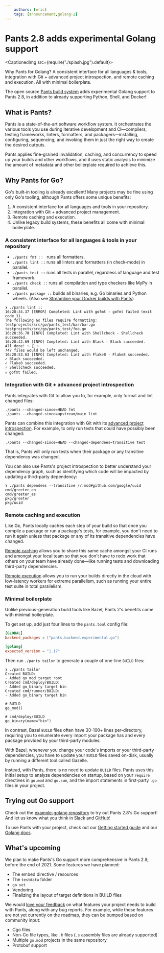 ```yaml
---
    authors: [eric]
    tags: [announcement,golang-2]
---
```


# Pants 2.8 adds experimental Golang support

<CaptionedImg src={require("./splash.jpg").default}></CaptionedImg>

Why Pants for Golang? A consistent interface for all languages & tools, integration with Git + advanced project introspection, and remote caching and execution. All with minimal boilerplate.

<!--truncate-->

The open source [Pants build system](https://www.pantsbuild.org/) adds experimental Golang support to Pants 2.8, in addition to already supporting Python, Shell, and Docker!

## What is Pants?

Pants is a state-of-the-art software workflow system. It orchestrates the various tools you use during iterative development and CI—compilers, testing frameworks, linters, formatters, and packagers—installing, configuring, sequencing, and invoking them in just the right way to create the desired outputs.

Pants applies fine-grained invalidation, caching, and concurrency to speed up your builds and other workflows, and it uses static analysis to minimize the amount of metadata and other boilerplate required to achieve this.

## Why Pants for Go?

Go's built-in tooling is already excellent! Many projects may be fine using only Go's tooling, although Pants offers some unique benefits:

1.  A consistent interface for all languages and tools in your repository.
2.  Integration with Git + advanced project management.
3.  Remote caching and execution.
4.  Unlike legacy build systems, these benefits all come with minimal boilerplate.

### A consistent interface for all languages & tools in your repository

- `./pants fmt ::`   runs all formatters.
- `./pants lint ::` runs all linters and formatters (in check-mode) in parallel.
- `./pants test ::` runs all tests in parallel, regardless of language and test framework.
- `./pants check ::` runs all compilation and type checkers like MyPy in parallel.
- `./pants package ::` builds all binaries, e.g. Go binaries and Python wheels. (Also see [Streamline your Docker builds with Pants](__GHOST_URL__/pants-pex-and-docker/))

```text
❯ ./pants lint ::
16:28:34.37 [ERROR] Completed: Lint with gofmt - gofmt failed (exit code 1).
The following Go files require formatting:
testprojects/src/go/pants_test/bar/bar.go
testprojects/src/go/pants_test/foo.go
16:28:36.70 [INFO] Completed: Lint with Shellcheck - Shellcheck succeeded.
16:28:42.69 [INFO] Completed: Lint with Black - Black succeeded.
All done! ✨ 🍰 ✨
747 files would be left unchanged.
16:28:53.63 [INFO] Completed: Lint with Flake8 - Flake8 succeeded.
✓ Black succeeded.
✓ Flake8 succeeded.
✓ Shellcheck succeeded.
𐄂 gofmt failed.
```

### Integration with Git + advanced project introspection

Pants integrates with Git to allow you to, for example, only format and lint changed files:

```text
./pants --changed-since=HEAD fmt
./pants --changed-since=upstream/main lint
```

Pants can combine this integration with Git with its [advanced project introspection](https://www.pantsbuild.org/v2.8/docs/project-introspection). For example, to only run tests that could have possibly been changed:

```text
./pants --changed-since=HEAD --changed-dependees=transitive test
```

That is, Pants will only run tests when their package or any transitive dependency was changed.

You can also use Pants's project introspection to better understand your dependency graph, such as identifying which code will be impacted by updating a third-party dependency:

```text
❯ ./pants dependees --transitive //:mod#github.com/google/uuid
cmd/greeter_en
cmd/greeter_es
pkg/greeter
pkg/uuid
```

### Remote caching and execution

Like Go, Pants locally caches each step of your build so that once you compile a package or run a package's tests, for example, you don't need to run it again unless that package or any of its transitive dependencies have changed.

[Remote caching](https://www.pantsbuild.org/docs/remote-caching-execution) allows you to share this same cache amongst your CI runs and amongst your local team so that you don't have to redo work that others on your team have already done—like running tests and downloading third-party dependencies.

[Remote execution](https://www.pantsbuild.org/docs/remote-caching-execution) allows you to run your builds directly in the cloud with low-latency workers for extreme parallelism, such as running your entire test suite in total parallelism.

### Minimal boilerplate

Unlike previous-generation build tools like Bazel, Pants 2's benefits come with minimal boilerplate.

To get set up, add just four lines to the `pants.toml` config file:

```toml
[GLOBAL]
backend_packages = ["pants.backend.experimental.go"]

[golang]
expected_version = "1.17"
```

Then run `./pants tailor` to generate a couple of one-line `BUILD` files:

```text
❯ ./pants tailor
Created BUILD:
- Added go_mod target root
Created cmd/deploy/BUILD:
- Added go_binary target bin
Created cmd/runner/BUILD:
- Added go_binary target bin

# BUILD
go_mod()

# cmd/deploy/BUILD
go_binary(name="bin")
```

In contrast, Bazel `BUILD` files often have 30-100+ lines per-directory, requiring you to enumerate every import your package has and every package provided by your third-party modules.

With Bazel, whenever you change your code's imports or your third-party dependencies, you have to update your `BUILD` files saved on-disk, usually by running a different tool called Gazelle.

Instead, with Pants, there is no need to update `BUILD` files. Pants uses this initial setup to analyze dependencies on startup, based on your `require` directives in `go.mod` and `go.sum`, and the import statements in first-party `.go` files in your project.

## Trying out Go support

Check out the [example-golang repository](https://github.com/pantsbuild/example-golang) to try out Pants 2.8's Go support! And let us know what you think in [Slack](https://www.pantsbuild.org/docs/getting-help) and [GitHub](https://github.com/pantsbuild/pants/issues)!

To use Pants with your project, check out our [Getting started guide](https://www.pantsbuild.org/v2.8/docs/getting-started) and our [Golang docs](https://www.pantsbuild.org/v2.8/docs/go-overview).

## What's upcoming

We plan to make Pants's Go support more comprehensive in Pants 2.9, before the end of 2021. Some features we have planned:

- The embed directive / resources
- The `testdata` folder
- `go vet`
- Vendoring
- Finalizing the layout of target definitions in BUILD files

We would [love your feedback](https://www.pantsbuild.org/docs/getting-help) on what features your project needs to build with Pants, along with any bug reports. For example, while these features are not yet currently on the roadmap, they can be bumped based on community input:

- Cgo files
- Non-Go file types, like `.h` files (`.s` assembly files are already supported)
- Multiple `go.mod` projects in the same repository
- Protobuf support